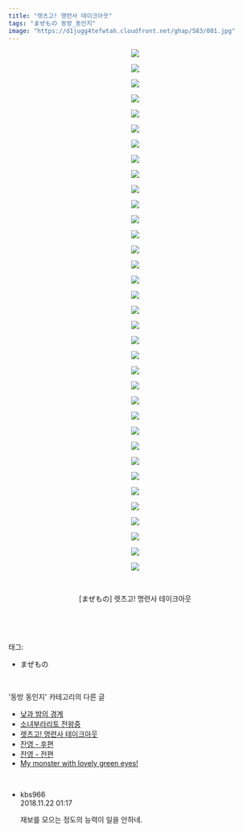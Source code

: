 ```yaml
---
title: "렛츠고! 명련사 테이크아웃"
tags: "まぜもの 동방_동인지"
image: "https://d1jugg4tefwtah.cloudfront.net/ghap/583/001.jpg"
---
```

<div class="article">
<p style="text-align: center; clear: none; float: none;"><img src="{{ site.imgserver11 }}/ghap/583/001.jpg"/></p>
<p style="text-align: center; clear: none; float: none;"><img src="{{ site.imgserver11 }}/ghap/583/002.jpg"/></p>
<p style="text-align: center; clear: none; float: none;"><img src="{{ site.imgserver11 }}/ghap/583/003.jpg"/></p>
<p style="text-align: center; clear: none; float: none;"><img src="{{ site.imgserver11 }}/ghap/583/004.jpg"/></p>
<p style="text-align: center; clear: none; float: none;"><img src="{{ site.imgserver11 }}/ghap/583/005.jpg"/></p>
<p style="text-align: center; clear: none; float: none;"><img src="{{ site.imgserver11 }}/ghap/583/006.jpg"/></p>
<p style="text-align: center; clear: none; float: none;"><img src="{{ site.imgserver11 }}/ghap/583/007.jpg"/></p>
<p style="text-align: center; clear: none; float: none;"><img src="{{ site.imgserver11 }}/ghap/583/008.jpg"/></p>
<p style="text-align: center; clear: none; float: none;"><img src="{{ site.imgserver11 }}/ghap/583/009.jpg"/></p>
<p style="text-align: center; clear: none; float: none;"><img src="{{ site.imgserver11 }}/ghap/583/010.jpg"/></p>
<p style="text-align: center; clear: none; float: none;"><img src="{{ site.imgserver11 }}/ghap/583/011.jpg"/></p>
<p style="text-align: center; clear: none; float: none;"><img src="{{ site.imgserver11 }}/ghap/583/012.jpg"/></p>
<p style="text-align: center; clear: none; float: none;"><img src="{{ site.imgserver11 }}/ghap/583/013.jpg"/></p>
<p style="text-align: center; clear: none; float: none;"><img src="{{ site.imgserver11 }}/ghap/583/014.jpg"/></p>
<p style="text-align: center; clear: none; float: none;"><img src="{{ site.imgserver11 }}/ghap/583/015.jpg"/></p>
<p style="text-align: center; clear: none; float: none;"><img src="{{ site.imgserver11 }}/ghap/583/016.jpg"/></p>
<p style="text-align: center; clear: none; float: none;"><img src="{{ site.imgserver11 }}/ghap/583/017.jpg"/></p>
<p style="text-align: center; clear: none; float: none;"><img src="{{ site.imgserver11 }}/ghap/583/018.jpg"/></p>
<p style="text-align: center; clear: none; float: none;"><img src="{{ site.imgserver11 }}/ghap/583/019.jpg"/></p>
<p style="text-align: center; clear: none; float: none;"><img src="{{ site.imgserver11 }}/ghap/583/020.jpg"/></p>
<p style="text-align: center; clear: none; float: none;"><img src="{{ site.imgserver11 }}/ghap/583/021.jpg"/></p>
<p style="text-align: center; clear: none; float: none;"><img src="{{ site.imgserver11 }}/ghap/583/022.jpg"/></p>
<p style="text-align: center; clear: none; float: none;"><img src="{{ site.imgserver11 }}/ghap/583/023.jpg"/></p>
<p style="text-align: center; clear: none; float: none;"><img src="{{ site.imgserver11 }}/ghap/583/024.jpg"/></p>
<p style="text-align: center; clear: none; float: none;"><img src="{{ site.imgserver11 }}/ghap/583/025.jpg"/></p>
<p style="text-align: center; clear: none; float: none;"><img src="{{ site.imgserver11 }}/ghap/583/026.jpg"/></p>
<p style="text-align: center; clear: none; float: none;"><img src="{{ site.imgserver11 }}/ghap/583/027.jpg"/></p>
<p style="text-align: center; clear: none; float: none;"><img src="{{ site.imgserver11 }}/ghap/583/028.jpg"/></p>
<p style="text-align: center; clear: none; float: none;"><img src="{{ site.imgserver11 }}/ghap/583/029.jpg"/></p>
<p style="text-align: center; clear: none; float: none;"><img src="{{ site.imgserver11 }}/ghap/583/030.jpg"/></p>
<p style="text-align: center; clear: none; float: none;"><img src="{{ site.imgserver11 }}/ghap/583/031.jpg"/></p>
<p style="text-align: center; clear: none; float: none;"><img src="{{ site.imgserver11 }}/ghap/583/032.jpg"/></p>
<p style="text-align: center; clear: none; float: none;"><img src="{{ site.imgserver11 }}/ghap/583/033.jpg"/></p>
<p style="text-align: center; clear: none; float: none;"><img src="{{ site.imgserver11 }}/ghap/583/034.jpg"/></p>
<p style="text-align: center; clear: none; float: none;"><img src="{{ site.imgserver11 }}/ghap/583/035.jpg"/></p>
<p style="text-align: center; clear: none; float: none;"><br/></p>
<p style="text-align: center; clear: none; float: none;">[まぜもの] 렛츠고! 명련사 테이크아웃</p>
<p><br/></p>
</div><br/>
<div class="tagTrail">
<p>태그: </p>
<ul>
<li>まぜもの</li>
</ul>
</div><br/>
<div class="another">
<p>'동방 동인지' 카테고리의 다른 글</p>
<ul>
<li><a href="/ghap_585">낮과 밤의 경계</a></li>
<li><a href="/ghap_584">소녀부라리토 전왕중</a></li>
<li><a href="/ghap_583">렛츠고! 명련사 테이크아웃</a></li>
<li><a href="/ghap_582">잔영 - 후편</a></li>
<li><a href="/ghap_581">잔영 - 전편</a></li>
<li><a href="/ghap_580">My monster with lovely green eyes!</a></li>
</ul>
</div><br/>
<div class="cb_module cb_fluid">
<div class="cb_wrt cb_profile">
<div class="comment">
<ul>
<li class="cb_thumb_off" id="comment15376474">
<div class="cb_comment_area">
<div class="cb_info_area">
<div class="cb_section">
<span class="cb_nick_name">kbs966</span>
</div>
<div class="cb_section">
<span class="cb_date">2018.11.22 01:17 </span>
</div>
</div>
<div class="cb_dsc_comment">
<p class="cb_dsc">
											재보를 모으는 정도의 능력이 일을 안하네.
										</p>
</div>
</div></li>
</ul>
</div>
</div><!-- commentList close -->
</div><br/>
